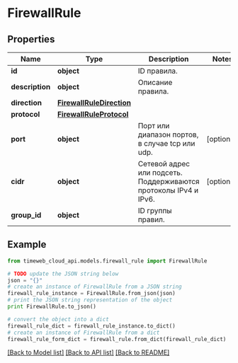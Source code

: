 # FirewallRule


## Properties
Name | Type | Description | Notes
------------ | ------------- | ------------- | -------------
**id** | **object** | ID правила. | 
**description** | **object** | Описание правила. | 
**direction** | [**FirewallRuleDirection**](FirewallRuleDirection.md) |  | 
**protocol** | [**FirewallRuleProtocol**](FirewallRuleProtocol.md) |  | 
**port** | **object** | Порт или диапазон портов, в случае tcp или udp. | [optional] 
**cidr** | **object** | Сетевой адрес или подсеть. Поддерживаются протоколы IPv4  и IPv6. | [optional] 
**group_id** | **object** | ID группы правил. | 

## Example

```python
from timeweb_cloud_api.models.firewall_rule import FirewallRule

# TODO update the JSON string below
json = "{}"
# create an instance of FirewallRule from a JSON string
firewall_rule_instance = FirewallRule.from_json(json)
# print the JSON string representation of the object
print FirewallRule.to_json()

# convert the object into a dict
firewall_rule_dict = firewall_rule_instance.to_dict()
# create an instance of FirewallRule from a dict
firewall_rule_form_dict = firewall_rule.from_dict(firewall_rule_dict)
```
[[Back to Model list]](../README.md#documentation-for-models) [[Back to API list]](../README.md#documentation-for-api-endpoints) [[Back to README]](../README.md)


